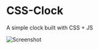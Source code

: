 # CSS-Clock
A simple clock built with CSS + JS

![Screenshot](https://raw.githubusercontent.com/bmorelli25/css-clock/master/screenshot.jpg "Screenshot")
